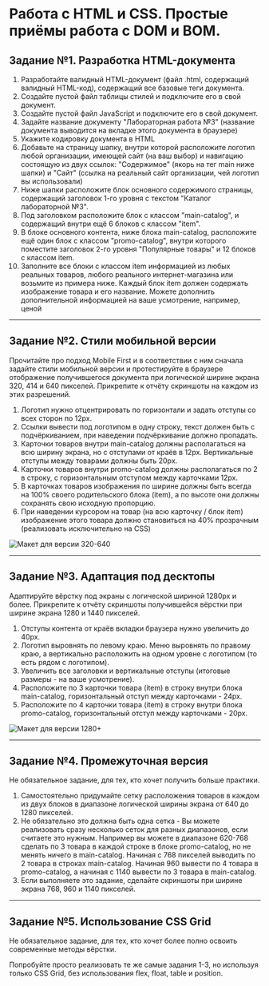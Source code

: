 # Работа с HTML и CSS. Простые приёмы работа с DOM и BOM.

## Задание №1. Разработка HTML-документа

1. Разработайте валидный HTML-документ (файл .html, содержащий валидный HTML-код), содержащий все базовые теги документа.
2. Создайте пустой файл таблицы стилей и подключите его в свой документ.
3. Создайте пустой файл JavaScript и подключите его в свой документ.
4. Задайте название документу "Лабораторная работа №3" (название документа выводится на вкладке этого документа в браузере)
5. Укажите кодировку документа в HTML
6. Добавьте на страницу шапку, внутри которой расположите логотип любой организации, имеющей сайт (на ваш выбор) и навигацию состоящую из двух ссылок: "Содержимое" (якорь на тег main ниже шапки) и "Сайт" (ссылка на реальный сайт организации, чей логотип вы использовали)
7. Ниже шапки расположите блок основного содержимого страницы, содержащий заголовок 1-го уровня с текстом "Каталог лабораторной №3".
8. Под заголовком расположите блок с классом "main-catalog", и содержащий внутри ещё 6 блоков с классом "item".
9. В блоке основного контента, ниже блока main-catalog, расположите ещё один блок с классом "promo-catalog", внутри которого поместите заголовок 2-го уровня "Популярные товары" и 12 блоков с классом item.
10. Заполните все блоки с классом item информацией из любых реальных товаров, любого реального интернет-магазина или возьмите из примера ниже. Каждый блок item должен содержать изображение товара и его название. Можете дополнить дополнительной информацией на ваше усмотрение, например, ценой

---------------------------

## Задание №2. Стили мобильной версии

Прочитайте про подход Mobile First и в соответствии с ним сначала задайте стили мобильной версии и протестируйте в браузере отображение получившегося документа при логической ширине экрана 320, 414 и 640 пикселей. Прикрепите к отчёту скриншоты на каждом из этих разрешений.

1. Логотип нужно отцентрировать по горизонтали и задать отступы со всех сторон по 12px.
2. Ссылки вывести под логотипом в одну строку, текст должен быть с подчёркиванием, при наведении подчёркивание должно пропадать.
3. Карточки товаров внутри main-catalog должны располагаться на всю ширину экрана, но с отступами от краёв в 12px. Вертикальные отступы между товарами должны быть 20pх.
4. Карточки товаров внутри promo-catalog должны располагаться по 2 в строку, с горизонтальным отступом между карточками 12px.
5. В карточках товаров изображения по ширине должны быть всегда на 100% своего родительского блока (item), а по высоте они должны сохранять свою исходную пропорцию.
6. При наведении курсором на товар (на всю карточку / блок item) изображение этого товара должно становиться на 40% прозрачным (реализовать исключительно на CSS)

![Макет для версии 320-640](Frame-320px.png)

---------------------------

## Задание №3. Адаптация под десктопы

Адаптируйте вёрстку под экраны с логической шириной 1280px и более. Прикрепите к отчёту скриншоты получившейся вёрстки при ширине экрана 1280 и 1440 пикселей.

1. Отступы контента от краёв вкладки браузера нужно увеличить до 40px.
2. Логотип выровнять по левому краю. Меню выровнять по правому краю, а вертикально расположить на одном уровне с логотипом (то есть рядом с логотипом).
3. Увеличить все заголовки и вертикальные отступы (итоговые размеры - на ваше усмотрение).
4. Расположите по 3 карточки товара (item) в строку внутри блока main-catalog, горизонтальный отступ между карточками - 24px. 
5. Расположите по 4 карточки товара (item) в строку внутри блока promo-catalog, горизонтальный отступ между карточками - 20px.

![Макет для версии 1280+](Frame-1280px.png)

---------------------------

## Задание №4. Промежуточная версия

Не обязательное задание, для тех, кто хочет получить больше практики.

1. Самостоятельно придумайте сетку расположения товаров в каждом из двух блоков в диапазоне логической ширины экрана от 640 до 1280 пикселей. 
2. Не обязательно это должна быть одна сетка - Вы можете реализовать сразу несколько сеток для разных диапазонов, если считаете это нужным. Например вы можете в диапазоне 620-768 сделать по 3 товара в каждой строке в блоке promo-catalog, но не менять ничего в main-catalog. Начиная с 768 пикселей выводить по 2 товара в строках main-catalog. Начиная 960 вывести по 4 товара в promo-catalog, а начиная с 1140 вывести по 3 товара в main-catalog.
3. Если выполняете это задание, сделайте скриншоты при ширине экрана 768, 960 и 1140 пикселей.

---------------------------

## Задание №5. Использование CSS Grid

Не обязательное задание, для тех, кто хочет более полно освоить современные методы вёрстки.

Попробуйте просто реализовать те же самые задания 1-3, но используя только CSS Grid, без использования flex, float, table и position.
